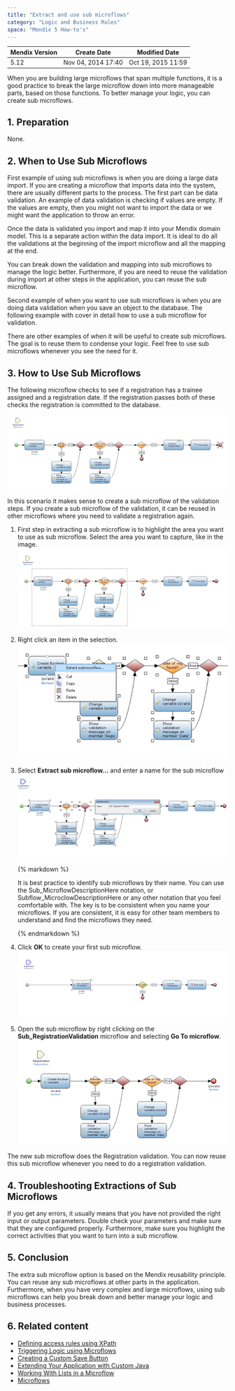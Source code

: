 ```yaml
---
title: "Extract and use sub microflows"
category: "Logic and Business Rules"
space: "Mendix 5 How-to's"
---
```

<table><thead><tr><th class="confluenceTh">Mendix Version</th><th class="confluenceTh">Create Date</th><th colspan="1" class="confluenceTh">Modified Date</th></tr></thead><tbody><tr><td class="confluenceTd">5.12</td><td class="confluenceTd">Nov 04, 2014 17:40</td><td colspan="1" class="confluenceTd">Oct 19, 2015 11:59</td></tr></tbody></table>



When you are building large microflows that span multiple functions, it is a good practice to break the large microflow down into more manageable parts, based on those functions. To better manage your logic, you can create sub microflows. 

## 1. Preparation

None.

## 2\. When to Use Sub Microflows

First example of using sub microflows is when you are doing a large data import. If you are creating a microflow that imports data into the system, there are usually different parts to the process. The first part can be data validation. An example of data validation is checking if values are empty. If the values are empty, then you might not want to import the data or we might want the application to throw an error.

Once the data is validated you import and map it into your Mendix domain model. This is a separate action within the data import. It is ideal to do all the validations at the beginning of the import microflow and all the mapping at the end.

You can break down the validation and mapping into sub microflows to manage the logic better. Furthermore, if you are need to reuse the validation during import at other steps in the application, you can reuse the sub microflow.

Second example of when you want to use sub microflows is when you are doing data validation when you save an object to the database. The following example with cover in detail how to use a sub microflow for validation.

There are other examples of when it will be useful to create sub microflows. The goal is to reuse them to condense your logic. Feel free to use sub microflows whenever you see the need for it.

## 3\. How to Use Sub Microflows 

The following microflow checks to see if a registration has a trainee assigned and a registration date. If the registration passes both of these checks the registration is committed to the database.

![](attachments/8782499/8946250.png)

In this scenario it makes sense to create a sub microflow of the validation steps. If you create a sub microflow of the validation, it can be reused in other microflows where you need to validate a registration again.

1.  First step in extracting a sub microflow is to highlight the area you want to use as sub microflow. Select the area you want to capture, like in the image.
    ![](attachments/8782499/8946251.png)
2.  Right click an item in the selection.
    ![](attachments/8782499/8946253.png)
3.  Select **Extract sub microflow...** and enter a name for the sub microflow
    ![](attachments/8782499/8946254.png)

    <div class="alert alert-warning">{% markdown %}

    It is best practice to identify sub microflows by their name. You can use the Sub_MicroflowDescriptionHere notation, or Subflow_MicroclowDescriptionHere or any other notation that you feel comfortable with. The key is to be consistent when you name your microflows. If you are consistent, it is easy for other team members to understand and find the microflows they need.

    {% endmarkdown %}</div>
4.  Click **OK** to create your first sub microflow.
    ![](attachments/8782499/8946255.png)

5.  Open the sub microflow by right clicking on the **Sub_RegistrationValidation** microflow and selecting **Go To microflow**.
    ![](attachments/8782499/8946256.png)

The new sub microflow does the Registration validation. You can now reuse this sub microflow whenever you need to do a registration validation. 

## 4\. Troubleshooting Extractions of Sub Microflows 

If you get any errors, it usually means that you have not provided the right input or output parameters. Double check your parameters and make sure that they are configured properly. Furthermore, make sure you highlight the correct activities that you want to turn into a sub microflow.

## 5\. Conclusion

The extra sub microflow option is based on the Mendix reusability principle. You can reuse any sub microflows at other parts in the application. Furthermore, when you have very complex and large microflows, using sub microflows can help you break down and better manage your logic and business processes. 

## 6\. Related content

*   [Defining access rules using XPath](Defining+access+rules+using+XPath)
*   [Triggering Logic using Microflows](Triggering+Logic+using+Microflows)
*   [Creating a Custom Save Button](Creating+a+Custom+Save+Button)
*   [Extending Your Application with Custom Java](Extending+Your+Application+with+Custom+Java)
*   [Working With Lists in a Microflow](Working+With+Lists+in+a+Microflow)
*   [Microflows](/refguide5/Microflows)
